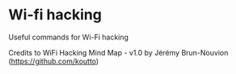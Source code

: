 # Wi-fi hacking  

Useful commands for Wi-Fi hacking

Credits to WiFi Hacking Mind Map - v1.0
by Jérémy Brun-Nouvion (https://github.com/koutto)
